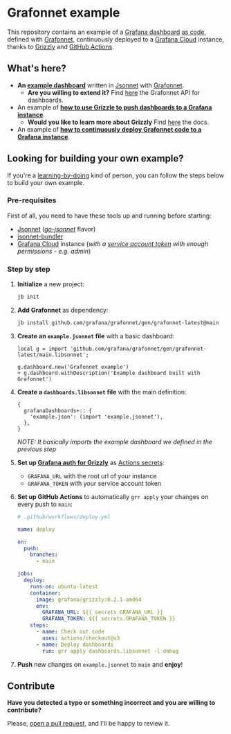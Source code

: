 # Grafonnet example

This repository contains an example of a [Grafana dashboard](https://grafana.com/docs/grafana/latest/dashboards/)
[as code](https://grafana.com/blog/2022/12/06/a-complete-guide-to-managing-grafana-as-code-tools-tips-and-tricks/), 
defined with [Grafonnet](https://github.com/grafana/grafonnet), continuously deployed to 
a [Grafana Cloud](https://grafana.com/products/cloud/) instance, 
thanks to [Grizzly](https://github.com/grafana/grizzly) and [GitHub Actions](https://docs.github.com/en/actions).

## What's here?

- **An [example dashboard](./example.jsonnet)** written in [Jsonnet](https://jsonnet.org/) with [Grafonnet](https://github.com/grafana/grafonnet).
  - **Are you willing to extend it?** Find [here](https://grafana.github.io/grafonnet/API/dashboard/index.html) the Grafonnet API for dashboards.
- An example of **[how to use Grizzle to push dashboards to a Grafana instance](./.github/workflows/deploy.yml#L20)**.
  - **Would you like to learn more about Grizzly** Find [here](https://grafana.github.io/grizzly/) the docs.
- An example of **[how to continuously deploy Grafonnet code to a Grafana instance](./.github/workflows/deploy.yml)**.

## Looking for building your own example?

If you're a [learning-by-doing](https://en.wikipedia.org/wiki/Learning-by-doing) kind of person, you can follow the steps below to build your own example.

### Pre-requisites

First of all, you need to have these tools up and running before starting:

  - [Jsonnet](https://jsonnet.org/) (*[go-jsonnet](https://github.com/google/go-jsonnet#installation-instructions)* flavor)
  - [jsonnet-bundler](https://github.com/jsonnet-bundler/jsonnet-bundler#install)
  - [Grafana Cloud](https://grafana.com/products/cloud/) instance (*with a [service account token](https://grafana.com/docs/grafana/latest/administration/service-accounts/#service-account-tokens) with enough permissions - e.g. admin*)

### Step by step

1. **Initialize** a new project:

    ```sh
    jb init
    ```

2. **Add Grafonnet** as dependency:

    ```sh
    jb install github.com/grafana/grafonnet/gen/grafonnet-latest@main
    ```

3. **Create an `example.jsonnet` file** with a basic dashboard:

    ```jsonnet
    local g = import 'github.com/grafana/grafonnet/gen/grafonnet-latest/main.libsonnet';
    
    g.dashboard.new('Grafonnet example')
    + g.dashboard.withDescription('Example dashboard built with Grafonnet')
    ```

4. **Create a `dashboards.libsonnet` file** with the main definition:

    ```jsonnet
    {
      grafanaDashboards+:: {
        'example.json': (import 'example.jsonnet'),
      },
    }
    ```

    *NOTE: It basically imports the example dashboard we defined in the previous step*

5. **Set up [Grafana auth for Grizzly](https://grafana.github.io/grizzly/authentication/#grafana-itself)** as [Actions secrets](https://docs.github.com/en/actions/security-guides/encrypted-secrets):

    - `GRAFANA_URL` with the root url of your instance
    - `GRAFANA_TOKEN` with your service account token

6. **Set up GitHub Actions** to automatically `grr apply` your changes on every push to `main`:

    ```yaml
    # .github/workflows/deploy.yml

    name: deploy
    
    on:
      push:
        branches:
          - main
    
    jobs:
      deploy:
        runs-on: ubuntu-latest
        container:
          image: grafana/grizzly:0.2.1-amd64
          env:
            GRAFANA_URL: ${{ secrets.GRAFANA_URL }}
            GRAFANA_TOKEN: ${{ secrets.GRAFANA_TOKEN }}
        steps:
          - name: Check out code
            uses: actions/checkout@v3
          - name: Deploy dashboards
            run: grr apply dashboards.libsonnet -l debug
    ```

7. **Push** new changes on `example.jsonnet` to `main` and **enjoy**!

## Contribute

**Have you detected a typo or something incorrect and you are willing to contribute?** 

Please, [open a pull request](https://github.com/joanlopez/grafonnet-example/compare), and I'll be happy to review it.
